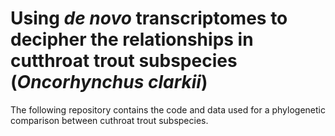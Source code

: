 # Using *de novo* transcriptomes to decipher the relationships in cutthroat trout subspecies (*Oncorhynchus clarkii*)

The following repository contains the code and data used for a phylogenetic comparison between cuthroat trout subspecies.
